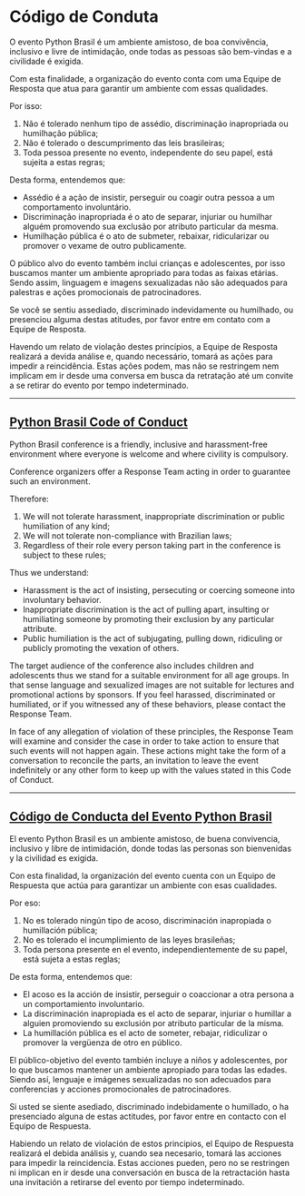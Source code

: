# Código de Conduta

O evento Python Brasil é um ambiente amistoso, de boa convivência, inclusivo e livre de intimidação, onde todas as pessoas são bem-vindas e a civilidade é exigida.

Com esta finalidade, a organização do evento conta com uma Equipe de Resposta que atua para garantir um ambiente com essas qualidades.

Por isso:

1. Não é tolerado nenhum tipo de assédio, discriminação inapropriada ou humilhação pública;
1. Não é tolerado o descumprimento das leis brasileiras;
1. Toda pessoa presente no evento, independente do seu papel, está sujeita a estas regras;

Desta forma, entendemos que:

- Assédio é a ação de insistir, perseguir ou coagir outra pessoa a um comportamento involuntário.
- Discriminação inapropriada é o ato de separar, injuriar ou humilhar alguém promovendo sua exclusão por atributo particular da mesma.
- Humilhação pública é o ato de submeter, rebaixar, ridicularizar ou promover o vexame de outro publicamente.

O público alvo do evento também inclui crianças e adolescentes, por isso buscamos manter um ambiente apropriado para todas as faixas etárias. Sendo assim, linguagem e imagens sexualizadas não são adequados para palestras e ações promocionais de patrocinadores.

Se você se sentiu assediado, discriminado indevidamente ou humilhado, ou presenciou alguma destas atitudes, por favor entre em contato com a Equipe de Resposta.

Havendo um relato de violação destes princípios, a Equipe de Resposta realizará a devida análise e, quando necessário, tomará as ações para impedir a reincidência. Estas ações podem, mas não se restringem nem implicam em ir desde uma conversa em busca da retratação até um convite a se retirar do evento por tempo indeterminado.

---

## [Python Brasil Code of Conduct](#en)

Python Brasil conference is a friendly, inclusive and harassment-free environment where everyone is welcome and where civility is compulsory.

Conference organizers offer a Response Team acting in order to guarantee such an environment.

Therefore:

1. We will not tolerate harassment, inappropriate discrimination or public humiliation of any kind;
1. We will not tolerate non-compliance with Brazilian laws;
1. Regardless of their role every person taking part in  the conference is subject to these rules;

Thus we understand:

- Harassment is the act of insisting, persecuting or coercing someone into involuntary behavior.
- Inappropriate discrimination is the act of pulling apart, insulting or humiliating someone by promoting their exclusion by any particular attribute.
- Public humiliation is the act of subjugating, pulling down, ridiculing or publicly promoting the vexation of others.

The target audience of the conference also includes children and adolescents thus we stand for a suitable environment for all age groups. In that sense language and sexualized images are not suitable for lectures and promotional actions by sponsors.
If you feel harassed, discriminated or humiliated, or if you witnessed any of these behaviors, please contact the Response Team.

In face of any allegation of violation of these principles, the Response Team will examine and consider the case in order to take action to ensure that such events will not happen again. These actions might take the form of a conversation to reconcile the parts, an invitation to leave the event indefinitely or any other form to keep up with the values stated in this Code of Conduct.

---

## [Código de Conducta del Evento Python Brasil](#es)

El evento Python Brasil es un ambiente amistoso, de buena convivencia, inclusivo y libre de intimidación, donde todas las personas son bienvenidas y la civilidad es exigida.

Con esta finalidad, la organización del evento cuenta con un Equipo de Respuesta que actúa para garantizar un ambiente con esas cualidades.

Por eso:

1. No es tolerado ningún tipo de acoso, discriminación inapropiada o humillación pública;
2. No es tolerado el incumplimiento de las leyes brasileñas;
3. Toda persona presente en el evento, independientemente de su papel, está sujeta a estas reglas;

De esta forma, entendemos que:

- El acoso es la acción de insistir, perseguir o coaccionar a otra persona a un comportamiento involuntario.
- La discriminación inapropiada es el acto de separar, injuriar o humillar a alguien promoviendo su exclusión por atributo particular de la misma.
- La humillación pública es el acto de someter, rebajar, ridiculizar o promover la vergüenza de otro en público.

El público-objetivo del evento también incluye a niños y adolescentes, por lo que buscamos mantener un ambiente apropiado para todas las edades. Siendo así, lenguaje e imágenes sexualizadas no son adecuados para conferencias y acciones promocionales de patrocinadores.

Si usted se siente asediado, discriminado indebidamente o humillado, o ha presenciado alguna de estas actitudes, por favor entre en contacto con el Equipo de Respuesta.

Habiendo un relato de violación de estos principios, el Equipo de Respuesta realizará el debida análisis y, cuando sea necesario, tomará las acciones para impedir la reincidencia. Estas acciones pueden, pero no se restringen ni implican en ir desde una conversación en busca de la retractación hasta una invitación a retirarse del evento por tiempo indeterminado.
